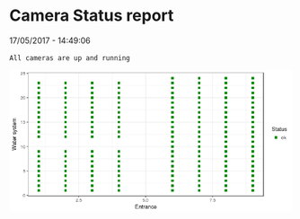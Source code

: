 Camera Status report
================
17/05/2017 - 14:49:06

    All cameras are up and running

![](camreport_files/figure-markdown_github/unnamed-chunk-2-1.png)
